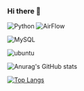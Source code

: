 ### Hi there 👋


![Python](https://img.shields.io/badge/Python-3776AB?style=for-the-badge&logo=python&logoColor=white)
![AirFlow](https://img.shields.io/badge/Airflow-017CEE?style=for-the-badge&logo=Apache%20Airflow&logoColor=white)

![MySQL](https://img.shields.io/badge/MySQL-00000F?style=for-the-badge&logo=mysql&logoColor=white)

![ubuntu](https://img.shields.io/badge/Ubuntu-E95420?style=for-the-badge&logo=ubuntu&logoColor=white)

![Anurag's GitHub stats](https://github-readme-stats.vercel.app/api?username=databuhm&show_icons=true&theme=blue-green)

[![Top Langs](https://github-readme-stats.vercel.app/api/top-langs/?username=databuhm)](https://github.com/anuraghazra/github-readme-stats)

<!--
**databuhm/databuhm** is a ✨ _special_ ✨ repository because its `README.md` (this file) appears on your GitHub profile.

Here are some ideas to get you started:

- 🔭 I’m currently working on ...
- 🌱 I’m currently learning ...
- 👯 I’m looking to collaborate on ...
- 🤔 I’m looking for help with ...
- 💬 Ask me about ...
- 📫 How to reach me: ...
- 😄 Pronouns: ...
- ⚡ Fun fact: ...
-->
